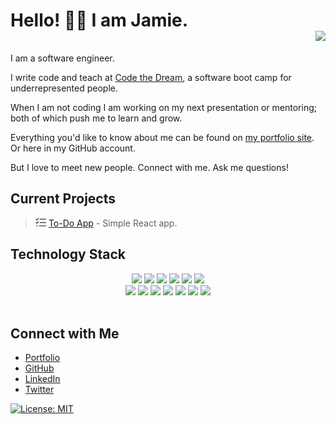 <!-- Add a header or banner here. -->

# Hello! 👋🏻 I am Jamie.<div align = 'right'>![](https://komarev.com/ghpvc/?username=jamiebort&color=blueviolet)</div>

I am a software engineer.

I write code and teach at [Code the Dream](https://codethedream.org/), a software boot camp for underrepresented people.

When I am not coding I am working on my next presentation or mentoring; both of which push me to learn and grow.

Everything you'd like to know about me can be found on [my portfolio site](http://jamiebort.com/). Or here in my GitHub account.

But I love to meet new people. Connect with me. Ask me questions!

## Current Projects

> <svg xmlns="http://www.w3.org/2000/svg" height="1em" fill="currentColor" viewBox="0 0 519 423"><path d="M 161 47 Q 174 29 159 13 Q 141 0 125 15 L 70 76 L 48 54 Q 31 40 14 54 Q 0 71 14 88 L 54 128 Q 61 135 72 135 Q 82 134 89 127 L 161 47 L 161 47 Z M 161 207 Q 174 189 159 173 Q 141 160 125 175 L 70 236 L 48 214 Q 31 200 14 214 Q 0 231 14 248 L 54 288 Q 61 295 72 295 Q 82 294 89 287 L 161 207 L 161 207 Z M 223 95 L 495 95 Q 517 93 519 71 Q 517 49 495 47 L 223 47 Q 201 49 199 71 Q 201 93 223 95 L 223 95 Z M 199 231 Q 201 253 223 255 L 495 255 Q 517 253 519 231 Q 517 209 495 207 L 223 207 Q 201 209 199 231 L 199 231 Z M 167 391 Q 169 413 191 415 L 495 415 Q 517 413 519 391 Q 517 369 495 367 L 191 367 Q 169 369 167 391 L 167 391 Z M 103 391 Q 103 377 94 368 L 94 368 Q 85 359 71 359 Q 57 359 48 368 Q 39 377 39 391 Q 39 405 48 414 Q 57 423 71 423 Q 85 423 94 414 Q 103 405 103 391 L 103 391 Z"/> > </svg> [To-Do App](https://github.com/jamiebort/To-Do-App) - Simple React app.

## Technology Stack

<!-- <div align="center" >
  <img alt="Java" width="30px" src="https://raw.githubusercontent.com/github/explore/80688e429a7d4ef2fca1e82350fe8e3517d3494d/topics/java/java.png" />
  <img alt="Spring Boot" width="30px" src="https://raw.githubusercontent.com/github/explore/80688e429a7d4ef2fca1e82350fe8e3517d3494d/topics/spring-boot/spring-boot.png" />
  <img alt="JavaScript" width="30px" src="https://raw.githubusercontent.com/github/explore/80688e429a7d4ef2fca1e82350fe8e3517d3494d/topics/javascript/javascript.png" />
  <img alt="GraphQL" width="30px" src="https://raw.githubusercontent.com/github/explore/5c058a388828bb5fde0bcafd4bc867b5bb3f26f3/topics/graphql/graphql.png" /><space><space><space><space>
  <img alt="Postgresql" width="30px" src="https://raw.githubusercontent.com/github/explore/80688e429a7d4ef2fca1e82350fe8e3517d3494d/topics/postgresql/postgresql.png" />
</div>

<div align="center" >
  <img alt="Java" width="40px" src="https://raw.githubusercontent.com/github/explore/80688e429a7d4ef2fca1e82350fe8e3517d3494d/topics/java/java.png" />
  <img alt="Spring Boot" width="40px" src="https://raw.githubusercontent.com/github/explore/80688e429a7d4ef2fca1e82350fe8e3517d3494d/topics/spring-boot/spring-boot.png" />
  <img alt="JavaScript" width="40px" src="https://raw.githubusercontent.com/github/explore/80688e429a7d4ef2fca1e82350fe8e3517d3494d/topics/javascript/javascript.png" />
  <img alt="GraphQL" width="40px" src="https://raw.githubusercontent.com/github/explore/5c058a388828bb5fde0bcafd4bc867b5bb3f26f3/topics/graphql/graphql.png" /><space><space><space><space>
  <img alt="Postgresql" width="40px" src="https://raw.githubusercontent.com/github/explore/80688e429a7d4ef2fca1e82350fe8e3517d3494d/topics/postgresql/postgresql.png" />
</div> -->

<!-- The below are from: https://github.com/alexandresanlim/Badges4-README.md-Profile -->
<div align="center">
  <img src="https://img.shields.io/badge/Spring_Boot-F2F4F9?style=for-the-badge&logo=spring-boot" />
  <img src="https://img.shields.io/badge/JavaScript-323330?style=for-the-badge&logo=javascript&logoColor=F7DF1E" />
  <img src="https://img.shields.io/badge/React_Native-20232A?style=for-the-badge&logo=react&logoColor=61DAFB" />
  <img src="https://img.shields.io/badge/React-20232A?style=for-the-badge&logo=react&logoColor=61DAFB" />
  <img src="https://img.shields.io/badge/MongoDB-4EA94B?style=for-the-badge&logo=mongodb&logoColor=white" />
  <img src="https://img.shields.io/badge/MySQL-005C84?style=for-the-badge&logo=mysql&logoColor=white" />
</div>

<!-- The below are from: https://github.com/alexandresanlim/Badges4-README.md-Profile -->
<!-- <div align="left">
  <img  height="25" src="https://img.shields.io/badge/Spring_Boot-F2F4F9?style=for-the-badge&logo=spring-boot" />
  <img height="25" src="https://img.shields.io/badge/JavaScript-323330?style=for-the-badge&logo=javascript&logoColor=F7DF1E" />
  <img height="25" src="https://img.shields.io/badge/React_Native-20232A?style=for-the-badge&logo=react&logoColor=61DAFB" />
  <img height="25" src="https://img.shields.io/badge/React-20232A?style=for-the-badge&logo=react&logoColor=61DAFB" />
  <img height="25" src="https://img.shields.io/badge/MongoDB-4EA94B?style=for-the-badge&logo=mongodb&logoColor=white" />
  <img height="25" src="https://img.shields.io/badge/MySQL-005C84?style=for-the-badge&logo=mysql&logoColor=white" />
</div> -->

<!-- The below are from: https://github.com/Ileriayo/markdown-badges -->
<!-- <div align="center">
  <img height="23" src="https://img.shields.io/badge/java-%23ED8B00.svg?style=for-the-badge&logo=openjdk&logoColor=white" />
  <img  height="23" src="https://img.shields.io/badge/Spring_Boot-F2F4F9?style=for-the-badge&logo=spring-boot" />
  <img height="23" src="https://img.shields.io/badge/javascript-%23323330.svg?style=for-the-badge&logo=javascript&logoColor=%23F7DF1E" />
  <img height="23" src="https://img.shields.io/badge/react-%2320232a.svg?style=for-the-badge&logo=react&logoColor=%2361DAFB" />
  <img height="23" src="" />
  <img height="23" src="https://img.shields.io/badge/react_native-%2320232a.svg?style=for-the-badge&logo=react&logoColor=%2361DAFB" />
  <img height="23" src="" />
  <img height="23" src="https://img.shields.io/badge/MongoDB-%234ea94b.svg?style=for-the-badge&logo=mongodb&logoColor=white" />
  <img height="23" src="https://img.shields.io/badge/mysql-%2300f.svg?style=for-the-badge&logo=mysql&logoColor=white" />
  <img height="23" src="" />
</div> -->

<!-- The below are from: https://github.com/Ileriayo/markdown-badges -->
<div align="center">
  <img src="https://img.shields.io/badge/java-%23ED8B00.svg?style=for-the-badge&logo=openjdk&logoColor=white" />
  <img src="https://img.shields.io/badge/Spring_Boot-F2F4F9?style=for-the-badge&logo=spring-boot" />
  <img src="https://img.shields.io/badge/javascript-%23323330.svg?style=for-the-badge&logo=javascript&logoColor=%23F7DF1E" />
  <img src="https://img.shields.io/badge/react-%2320232a.svg?style=for-the-badge&logo=react&logoColor=%2361DAFB" />
  <img src="https://img.shields.io/badge/react_native-%2320232a.svg?style=for-the-badge&logo=react&logoColor=%2361DAFB" />
  <img src="https://img.shields.io/badge/MongoDB-%234ea94b.svg?style=for-the-badge&logo=mongodb&logoColor=white" />
  <img src="https://img.shields.io/badge/mysql-%2300f.svg?style=for-the-badge&logo=mysql&logoColor=white" />
</div>

<br/>

## Connect with Me

<!-- from juliajcodes.md in https://github.com/jamiebort/LearningDirectory/tree/master/Meta/readme/project_readme_templates -->

- [Portfolio](https://jamiebort.com/)
- [GitHub](https://github.com/jamiebort)
- [LinkedIn](https://www.linkedin.com/in/jamie-bort/)
- [Twitter](https://twitter.com/jamiebort)

[![License: MIT](https://img.shields.io/badge/License-MIT-yellow.svg)](https://opensource.org/licenses/MIT)
